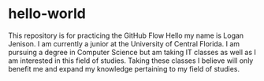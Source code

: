 # hello-world
This repository is for practicing the GitHub Flow
Hello my name is Logan Jenison.  I am currently a junior at the University of Central Florida.  I am pursuing a degree in Computer Science but am taking IT classes as well as I am interested in this field of studies. 
Taking these classes I believe will only benefit me and expand my knowledge pertaining to my field of studies.
